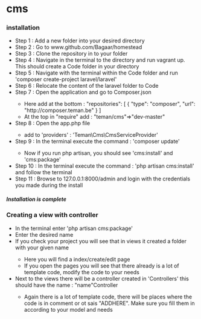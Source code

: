 cms
===

<h3>installation</h3>

<ul>
  <li>Step 1 : Add a new folder into your desired directory</li>
  <li>Step 2 : Go to www.github.com/Bagaar/homestead</li>
  <li>Step 3 : Clone the repository in to your folder</li>
  <li>Step 4 : Navigate in the terminal to the directory and run vagrant up. This should create a Code folder in your directory</li>
  <li>Step 5 : Navigate with the terminal within the Code folder and run 'composer create-project laravel/laravel'</li>
  <li>Step 6 : Relocate the content of the laravel folder to Code</li>
  <li>Step 7 : Open the application and go to Composer.json</li>
  <ul>
    <li>Here add at the bottom :  
        "repositories": [
            {
                "type": "composer",
                "url": "http://composer.teman.be"
            }
        ]
  </li>
  
  <li>At the top in "require" add : "teman/cms"=>"dev-master"</li>
  </ul>
  <li>Step 8 : Open the app.php file </li>
  <ul>
    <li>add to 'providers' : 'Teman\Cms\CmsServiceProvider'</li>
  </ul>

<li>Step 9 : In the terminal execute the command : 'composer update'</li>
  <ul>
  <li>Now if you run php artisan, you should see 'cms:install' and 'cms:package'</li>
  </ul>
  
<li>Step 10 : In the terminal execute the command : 'php artisan cms:install' and follow the terminal </li>
<li>Step 11 : Browse to 127.0.0.1:8000/admin and login with the credentials you made during the install</li>
</ul>
<h5>Installation is complete</h5>


<h3>Creating a view with controller</h3>
<ul>
  <li>In the terminal enter 'php artisan cms:package'</li>
  <li>Enter the desired name</li>
  <li>If you check your project you will see that in views it created a folder with your given name</li>
    <ul>
      <li>Here you will find a index/create/edit page</li>
      <li>If you open the pages you will see that there already is a lot of template code, modify the code to your        needs</li>
    </ul>
    <li>Next to the views there will be a controller created in 'Controllers' this should have the name : "name"Controller</li>
    <ul>
      <li>Again there is a lot of template code, there will be places where the code is in comment or ot sais "ADDHERE". Make sure you fill them in according to your model and needs</li>
    </ul>
</ul>





